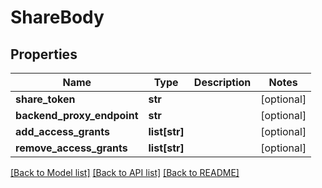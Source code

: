 # ShareBody

## Properties
Name | Type | Description | Notes
------------ | ------------- | ------------- | -------------
**share_token** | **str** |  | [optional] 
**backend_proxy_endpoint** | **str** |  | [optional] 
**add_access_grants** | **list[str]** |  | [optional] 
**remove_access_grants** | **list[str]** |  | [optional] 

[[Back to Model list]](../README.md#documentation-for-models) [[Back to API list]](../README.md#documentation-for-api-endpoints) [[Back to README]](../README.md)

